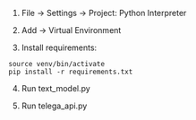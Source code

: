 1. File -> Settings -> Project: Python Interpreter

2. Add -> Virtual Environment

3. Install requirements:
```
source venv/bin/activate 
pip install -r requirements.txt 
```
4. Run text_model.py

5. Run telega_api.py